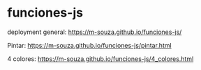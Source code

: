 # funciones-js
deployment general: https://m-souza.github.io/funciones-js/


Pintar: https://m-souza.github.io/funciones-js/pintar.html


4 colores: https://m-souza.github.io/funciones-js/4_colores.html
